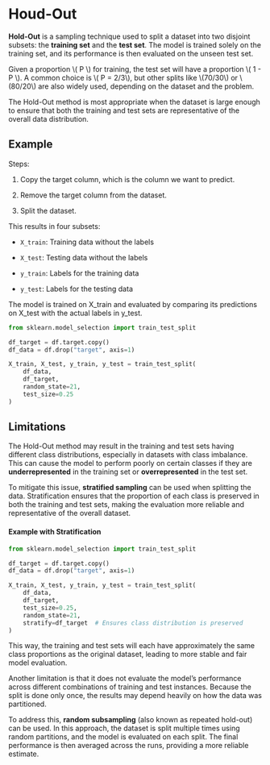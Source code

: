 # Houd-Out

**Hold-Out** is a sampling technique used to split a dataset into two disjoint subsets: the **training set** and the **test set**.
The model is trained solely on the training set, and its performance is then evaluated on the unseen test set.

Given a proportion \\( P \\) for training, the test set will have a proportion \\( 1 - P \\).
A common choice is \\( P = 2/3\\), but other splits like \\(70/30\\) or \\(80/20\\) are also widely used, depending on the dataset and the problem.

The Hold-Out method is most appropriate when the dataset is large enough to ensure that both the training and test sets are representative of the overall data distribution.

## Example

Steps:

1. Copy the target column, which is the column we want to predict.

2. Remove the target column from the dataset.

3. Split the dataset.

This results in four subsets:

- `X_train`: Training data without the labels

- `X_test`: Testing data without the labels

- `y_train`: Labels for the training data

- `y_test`: Labels for the testing data

The model is trained on X_train and evaluated by comparing its predictions on X_test with the actual labels in y_test.

```python
from sklearn.model_selection import train_test_split

df_target = df.target.copy()
df_data = df.drop("target", axis=1)

X_train, X_test, y_train, y_test = train_test_split(
    df_data,
    df_target,
    random_state=21,
    test_size=0.25
)
```

## Limitations

The Hold-Out method may result in the training and test sets having different class distributions, especially in datasets with class imbalance.
This can cause the model to perform poorly on certain classes if they are **underrepresented** in the training set or **overrepresented** in the test set.

To mitigate this issue, **stratified sampling** can be used when splitting the data.
Stratification ensures that the proportion of each class is preserved in both the training and test sets, making the evaluation more reliable and representative of the overall dataset.

#### Example with Stratification

```python
from sklearn.model_selection import train_test_split

df_target = df.target.copy()
df_data = df.drop("target", axis=1)

X_train, X_test, y_train, y_test = train_test_split(
    df_data,
    df_target,
    test_size=0.25,
    random_state=21,
    stratify=df_target  # Ensures class distribution is preserved
)
```

This way, the training and test sets will each have approximately the same class proportions as the original dataset, leading to more stable and fair model evaluation.

Another limitation is that it does not evaluate the model’s performance across different combinations of training and test instances.
Because the split is done only once, the results may depend heavily on how the data was partitioned.

To address this, **random subsampling** (also known as repeated hold-out) can be used.
In this approach, the dataset is split multiple times using random partitions, and the model is evaluated on each split.
The final performance is then averaged across the runs, providing a more reliable estimate.
